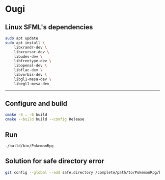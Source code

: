 # Ougi

## Linux SFML's dependencies

``` bash
sudo apt update
sudo apt install \
    libxrandr-dev \
    libxcursor-dev \
    libudev-dev \
    libfreetype-dev \
    libopenal-dev \
    libflac-dev \
    libvorbis-dev \
    libgl1-mesa-dev \
    libegl1-mesa-dev
```
---

## Configure and build
``` bash
cmake -S . -B build
cmake --build build --config Release
```
## Run

``` bash
./build/bin/PokemonRpg
```

## Solution for safe directory error

``` bash
git config --global --add safe.directory /complete/path/to/PokemonRpg/build/_deps/sfml-src
```
